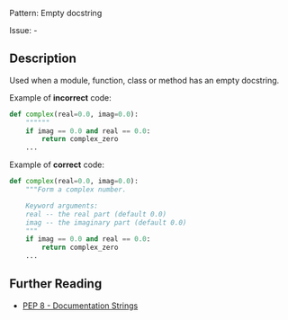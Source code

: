 Pattern: Empty docstring

Issue: -

## Description

Used when a module, function, class or method has an empty docstring.

Example of **incorrect** code:

```python
def complex(real=0.0, imag=0.0):
    """"""
    if imag == 0.0 and real == 0.0:
        return complex_zero
    ...
```

Example of **correct** code:

```python
def complex(real=0.0, imag=0.0):
    """Form a complex number.

    Keyword arguments:
    real -- the real part (default 0.0)
    imag -- the imaginary part (default 0.0)
    """
    if imag == 0.0 and real == 0.0:
        return complex_zero
    ...
```

## Further Reading

* [PEP 8 - Documentation Strings](https://www.python.org/dev/peps/pep-0008/#documentation-strings)
